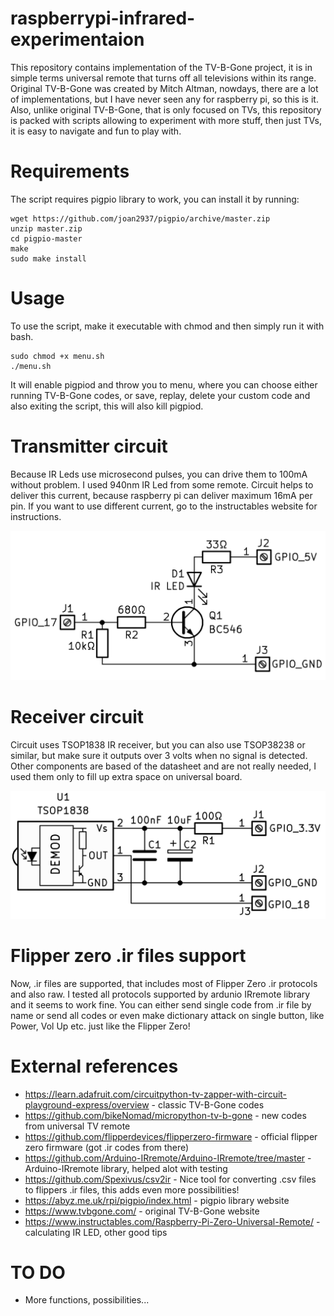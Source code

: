 # raspberrypi-infrared-experimentaion
This repository contains implementation of the TV-B-Gone project, it is in simple terms universal remote that turns off all televisions within its range. Original TV-B-Gone was created by Mitch Altman, nowdays, there are a lot of implementations, but I have never seen any for raspberry pi, so this is it. Also, unlike original TV-B-Gone, that is only focused on TVs, this repository is packed with scripts allowing to experiment with more stuff, then just TVs, it is easy to navigate and fun to play with. 
# Requirements
The script requires pigpio library to work, you can install it by running:
```
wget https://github.com/joan2937/pigpio/archive/master.zip
unzip master.zip
cd pigpio-master
make
sudo make install
```
# Usage
To use the script, make it executable with chmod and then simply run it with bash.
```
sudo chmod +x menu.sh
./menu.sh
```
It will enable pigpiod and throw you to menu, where you can choose either running TV-B-Gone codes, or save, replay, delete your custom code and also exiting the script, this will also kill pigpiod.
# Transmitter circuit
Because IR Leds use microsecond pulses, you can drive them to 100mA without problem. I used 940nm IR Led from some remote. Circuit helps to deliver this current, because raspberry pi can deliver maximum 16mA per pin. If you want to use different current, go to the instructables website for instructions.

![TX](images/TX.png)
# Receiver circuit
Circuit uses TSOP1838 IR receiver, but you can also use TSOP38238 or similar, but make sure it outputs over 3 volts when no signal is detected. Other components are based of the datasheet and are not really needed, I used them only to fill up extra space on universal board.

![RX](images/RX.png)
# Flipper zero .ir files support
Now, .ir files are supported, that includes most of Flipper Zero .ir protocols and also raw. I tested all protocols supported by ardunio IRremote library and it seems to work fine. You can either send single code from .ir file by name or send all codes or even make dictionary attack on single button, like Power, Vol Up etc. just like the Flipper Zero!
# External references
- https://learn.adafruit.com/circuitpython-tv-zapper-with-circuit-playground-express/overview - classic TV-B-Gone codes
- https://github.com/bikeNomad/micropython-tv-b-gone - new codes from universal TV remote
- https://github.com/flipperdevices/flipperzero-firmware - official flipper zero firmware (got .ir codes from there)
- https://github.com/Arduino-IRremote/Arduino-IRremote/tree/master - Arduino-IRremote library, helped alot with testing
- https://github.com/Spexivus/csv2ir - Nice tool for converting .csv files to flippers .ir files, this adds even more possibilities!
- https://abyz.me.uk/rpi/pigpio/index.html - pigpio library website
- https://www.tvbgone.com/ - original TV-B-Gone website
- https://www.instructables.com/Raspberry-Pi-Zero-Universal-Remote/ - calculating IR LED, other good tips
# TO DO
- More functions, possibilities...
